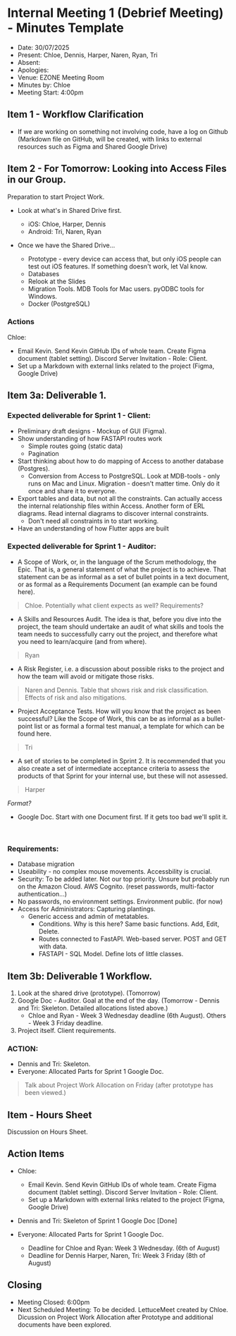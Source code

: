 # Internal Meeting 1 (Debrief Meeting) - Minutes Template

- Date: 30/07/2025
- Present: Chloe, Dennis, Harper, Naren, Ryan, Tri
- Absent:
- Apologies:
- Venue: EZONE Meeting Room
- Minutes by: Chloe
- Meeting Start: 4:00pm

## Item 1 - Workflow Clarification
- If we are working on something not involving code, have a log on Github (Markdown file on GitHub, will be created, with links to external resources such as Figma and Shared Google Drive)

## Item 2 - For Tomorrow: Looking into Access Files in our Group.
Preparation to start Project Work.

- Look at what's in Shared Drive first.
    - iOS: Chloe, Harper, Dennis
    - Android: Tri, Naren, Ryan

- Once we have the Shared Drive...
    - Prototype - every device can access that, but only iOS people can test out iOS features. If something doesn't work, let Val know.
    - Databases 
    - Relook at the Slides
    - Migration Tools. MDB Tools for Mac users. pyODBC tools for Windows. 
    - Docker (PostgreSQL)

### Actions
Chloe: 
- Email Kevin. Send Kevin GitHub IDs of whole team. Create Figma document (tablet setting). Discord Server Invitation - Role: Client.
- Set up a Markdown with external links related to the project (Figma, Google Drive)

## Item 3a: Deliverable 1.
### Expected deliverable for Sprint 1 - Client:
- Preliminary draft designs - Mockup of GUI (Figma).
- Show understanding of how FASTAPI routes work
    - Simple routes going (static data)
    - Pagination
- Start thinking about how to do mapping of Access to another database (Postgres).
    - Conversion from Access to PostgreSQL. Look at MDB-tools - only runs on Mac and Linux. Migration - doesn't matter time. Only do it once and share it to everyone. 
- Export tables and data, but not all the constraints. Can actually access the internal relationship files within Access. Another form of ERL diagrams. Read internal diagrams to discover internal constraints. 
    - Don't need all constraints in to start working. 
- Have an understanding of how Flutter apps are built

### Expected deliverable for Sprint 1 - Auditor:
- A Scope of Work, or, in the language of the Scrum methodology, the Epic. That is, a general statement of what the project is to achieve. That statement can be as informal as a set of bullet points in a text document, or as formal as a Requirements Document (an example can be found here). 
> Chloe. Potentially what client expects as well?
> Requirements?

- A Skills and Resources Audit. The idea is that, before you dive into the project, the team should undertake an audit of what skills and tools the team needs to successfully carry out the project, and therefore what you need to learn/acquire (and from where).
> Ryan

- A Risk Register, i.e. a discussion about possible risks to the project and how the team will avoid or mitigate those risks.
> Naren and Dennis. Table that shows risk and risk classification. Effects of risk and also mitigations.

- Project Acceptance Tests. How will you know that the project as been successful? Like the Scope of Work, this can be as informal as a bullet-point list or as formal a formal test manual, a template for which can be found here. 
> Tri

- A set of stories to be completed in Sprint 2. It is recommended that you also create a set of intermediate acceptance criteria to assess the products of that Sprint for your internal use, but these will not assessed.
> Harper

*Format?*
- Google Doc. Start with one Document first. If it gets too bad we'll split it. 

<br>
 
### Requirements:
- Database migration
- Useability - no complex mouse movements. Accessbility is crucial. 
- Security: To be added later. Not our top priority. Unsure but probably run on the Amazon Cloud. AWS Cognito. (reset passwords, multi-factor authentication...)
- No passwords, no environment settings. Environment public. (for now)
- Access for Administrators: Capturing plantings. 
    - Generic access and admin of metatables.
        - Conditions. Why is this here? Same basic functions. Add, Edit, Delete. 
        - Routes connected to FastAPI. Web-based server. POST and GET with data. 
        - FASTAPI - SQL Model. Define lots of little classes.

## Item 3b: Deliverable 1 Workflow.
1. Look at the shared drive (prototype). (Tomorrow)
2. Google Doc - Auditor. Goal at the end of the day. (Tomorrow - Dennis and Tri: Skeleton. Detailed allocations listed above.)  
   - Chloe and Ryan - Week 3 Wednesday deadline (6th August). Others - Week 3 Friday deadline.
3. Project itself. Client requirements. 


### ACTION: 
- Dennis and Tri: Skeleton. 
- Everyone: Allocated Parts for Sprint 1 Google Doc. 

> Talk about Project Work Allocation on Friday (after prototype has been viewed.)

## Item - Hours Sheet
Discussion on Hours Sheet. 

## Action Items
- Chloe: 
    - Email Kevin. Send Kevin GitHub IDs of whole team. Create Figma document (tablet setting). Discord Server Invitation - Role: Client.
    - Set up a Markdown with external links related to the project (Figma, Google Drive)

- Dennis and Tri: Skeleton of Sprint 1 Google Doc [Done]

- Everyone: Allocated Parts for Sprint 1 Google Doc. 
    - Deadline for Chloe and Ryan: Week 3 Wednesday. (6th of August)
    - Deadline for Dennis Harper, Naren, Tri: Week 3 Friday (8th of August)

## Closing
- Meeting Closed: 6:00pm
- Next Scheduled Meeting: To be decided. LettuceMeet created by Chloe. Dicussion on Project Work Allocation after Prototype and additional documents have been explored. 